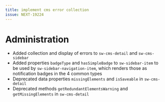 ```yaml
---
title: implement cms error collection
issue: NEXT-19224
---
```

# Administration
* Added collection and display of errors to `sw-cms-detail` and `sw-cms-sidebar`
* Added properties `badgeType` and `hasSimpleBadge` to `sw-sidebar-item` to be used by `sw-sidebar-navigation-item`, which renders those as notification badges in the 4 common types
* Deprecated data properties `missingElements` and `isSaveable` in `sw-cms-detail`
* Deprecated methods `getRedundantElementsWarning` and `getMissingElements` in `sw-cms-detail`